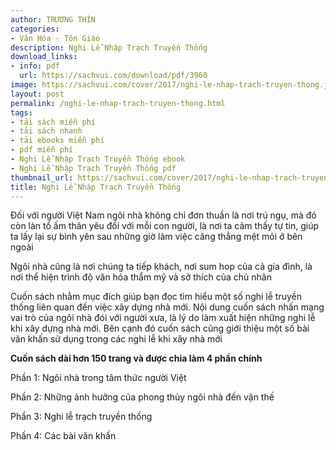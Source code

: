 ```yaml
---
author: TRƯƠNG THÌN
categories:
- Văn Hóa - Tôn Giáo
description: Nghi Lễ Nhập Trạch Truyền Thống
download_links:
- info: pdf
  url: https://sachvui.com/download/pdf/3960
image: https://sachvui.com/cover/2017/nghi-le-nhap-trach-truyen-thong.jpg
layout: post
permalink: /nghi-le-nhap-trach-truyen-thong.html
tags:
- tải sách miễn phí
- tải sách nhanh
- tải ebooks miễn phí
- pdf miễn phí
- Nghi Lễ Nhập Trạch Truyền Thống ebook
- Nghi Lễ Nhập Trạch Truyền Thống pdf
thumbnail_url: https://sachvui.com/cover/2017/nghi-le-nhap-trach-truyen-thong.jpg
title: Nghi Lễ Nhập Trạch Truyền Thống
---
```


 <div class="item-desc text-justify"> <p>Đối với người Việt Nam ngôi nhà không chỉ đơn thuần là nơi trú ngụ, mà đó còn làn tổ ấm thân yêu đối với mỗi con người, là nơi ta cảm thấy tự tin, giúp ta lấy lại sự bình yên sau những giờ làm việc căng thẳng mệt mỏi ở bên ngoài</p><p>Ngôi nhà cũng là nơi chúng ta tiếp khách, nơi sum hop của cả gia đình, là nơi thể hiện trình độ văn hóa thẩm mỹ và sở thích của chủ nhân</p><p>Cuốn sách nhằm mục đích giúp bạn đọc tìm hiểu một số nghi lễ truyền thống liên quan đến việc xây dựng nhà mới. Nội dung cuốn sách nhấn mạng vai trò của ngôi nhà đói với người xưa, là lý do làm xuất hiện những nghi lễ khi xây dựng nhà mới. Bên cạnh đó cuốn sách cũng giới thiệu một số bài văn khấn sử dụng trong các nghi lễ khi xây nhà mới</p><p><strong>Cuốn sách dài hơn 150 trang và được chia làm 4 phần chính</strong></p><p>Phần 1: Ngôi nhà trong tâm thức người Việt</p><p>Phần 2: Những ảnh hưởng của phong thủy ngôi nhà đến vận thế</p><p>Phần 3: Nghi lễ trạch truyền thống</p><p>Phần 4: Các bài văn khấn</p> </div>